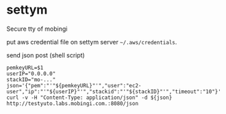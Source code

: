 # settym
Secure tty of mobingi

put aws credential file on settym server `~/.aws/credentials`.

send json post (shell script)
```
pemkeyURL=$1
userIP="0.0.0.0"
stackID="mo-..."
json='{"pem":"'"${pemkeyURL}"'","user":"ec2-user","ip":"'"${userIP}"'","stackid":"'"${stackID}"'","timeout":"10"}'
curl -v -H "Content-Type: application/json" -d ${json} http://testyuto.labs.mobingi.com.:8080/json
```
